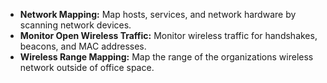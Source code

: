 
* **Network Mapping:** Map hosts, services, and network hardware by scanning network devices.
* **Monitor Open Wireless Traffic:** Monitor wireless traffic for  handshakes, beacons, and MAC addresses.
* **Wireless Range Mapping:** Map the range of the organizations wireless network outside of office space.
